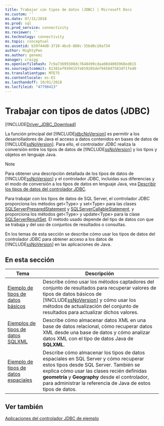 ```yaml
---
title: Trabajar con tipos de datos (JDBC) | Microsoft Docs
ms.custom: ''
ms.date: 07/31/2018
ms.prod: sql
ms.prod_service: connectivity
ms.reviewer: ''
ms.technology: connectivity
ms.topic: conceptual
ms.assetid: b39f44d0-3710-4bc6-880c-35bd8c10a734
author: MightyPen
ms.author: genemi
manager: craigg
ms.openlocfilehash: 7c9a73695508dc7648499cdaa08d4065968ed815
ms.sourcegitcommit: 61381ef939415fe019285def9450d7583df1fed0
ms.translationtype: MTE75
ms.contentlocale: es-ES
ms.lasthandoff: 10/01/2018
ms.locfileid: "47798413"
---
```

# <a name="working-with-data-types-jdbc"></a>Trabajar con tipos de datos (JDBC)

[!INCLUDE[Driver_JDBC_Download](../../../includes/driver_jdbc_download.md)]

La función principal del [!INCLUDE[jdbcNoVersion](../../../includes/jdbcnoversion_md.md)] es permitir a los desarrolladores de Java el acceso a datos contenidos en bases de datos de [!INCLUDE[ssNoVersion](../../../includes/ssnoversion-md.md)]. Para ello, el controlador JDBC realiza la conversión entre los tipos de datos de [!INCLUDE[ssNoVersion](../../../includes/ssnoversion-md.md)] y los tipos y objetos en lenguaje Java.  
  
> [!NOTE]  
> Para obtener una descripción detallada de los tipos de datos de [!INCLUDE[ssNoVersion](../../../includes/ssnoversion-md.md)] y el controlador JDBC, incluidas sus diferencias y el modo de conversión a los tipos de datos en lenguaje Java, vea [Describir los tipos de datos del controlador JDBC](../../../connect/jdbc/understanding-the-jdbc-driver-data-types.md).  
  
Para trabajar con los tipos de datos de SQL Server, el controlador JDBC proporciona los métodos get\<Type> y set\<Type> para las clases [SQLServerPreparedStatement](../../../connect/jdbc/reference/sqlserverpreparedstatement-class.md) y [SQLServerCallableStatement](../../../connect/jdbc/reference/sqlservercallablestatement-class.md), y proporciona los métodos get\<Type> y update\<Type> para la clase [SQLServerResultSet](../../../connect/jdbc/reference/sqlserverresultset-class.md). El método usado depende del tipo de datos con que se trabaja y del uso de conjuntos de resultados o consultas.  
  
En los temas de esta sección se describe cómo usar los tipos de datos del controlador JDBC para obtener acceso a los datos de [!INCLUDE[ssNoVersion](../../../includes/ssnoversion-md.md)] en las aplicaciones de Java.  
  
## <a name="in-this-section"></a>En esta sección  
  
| Tema                                                                         | Descripción                                                                                                                                                                                                                                                  |
| ----------------------------------------------------------------------------- | ------------------------------------------------------------------------------------------------------------------------------------------------------------------------------------------------------------------------------------------------------------ |
| [Ejemplo de tipos de datos básicos](../../../connect/jdbc/code-samples/basic-data-types-sample.md)   | Describe cómo usar los métodos captadores del conjunto de resultados para recuperar valores de tipos de datos básicos de [!INCLUDE[ssNoVersion](../../../includes/ssnoversion-md.md)] y cómo usar los métodos de actualización del conjunto de resultados para actualizar dichos valores.                                             |
| [Ejemplos de tipos de datos SQLXML](../../../connect/jdbc/code-samples/sqlxml-data-type-sample.md)   | Describe cómo almacenar datos XML en una base de datos relacional, cómo recuperar datos XML desde una base de datos y cómo analizar datos XML con el tipo de datos Java de **SQLXML**.                                                                                   |
| [Ejemplo de tipos de datos espaciales](../../../connect/jdbc/code-samples/spatial-data-types-sample.md) | Describe cómo almacenar los tipos de datos espaciales en SQL Server y cómo recuperar estos tipos desde SQL Server. También se explica cómo usar las clases recién definidas **geometría** y **Geography** desde el controlador, para administrar la referencia de Java de estos tipos de datos. |
  
## <a name="see-also"></a>Ver también

[Aplicaciones del controlador JDBC de ejemplo](../../../connect/jdbc/code-samples/sample-jdbc-driver-applications.md)  
